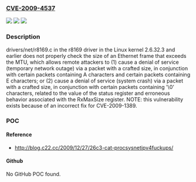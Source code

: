 ### [CVE-2009-4537](https://cve.mitre.org/cgi-bin/cvename.cgi?name=CVE-2009-4537)
![](https://img.shields.io/static/v1?label=Product&message=n%2Fa&color=blue)
![](https://img.shields.io/static/v1?label=Version&message=n%2Fa&color=blue)
![](https://img.shields.io/static/v1?label=Vulnerability&message=n%2Fa&color=brighgreen)

### Description

drivers/net/r8169.c in the r8169 driver in the Linux kernel 2.6.32.3 and earlier does not properly check the size of an Ethernet frame that exceeds the MTU, which allows remote attackers to (1) cause a denial of service (temporary network outage) via a packet with a crafted size, in conjunction with certain packets containing A characters and certain packets containing E characters; or (2) cause a denial of service (system crash) via a packet with a crafted size, in conjunction with certain packets containing '\0' characters, related to the value of the status register and erroneous behavior associated with the RxMaxSize register.  NOTE: this vulnerability exists because of an incorrect fix for CVE-2009-1389.

### POC

#### Reference
- http://blog.c22.cc/2009/12/27/26c3-cat-procsysnetipv4fuckups/

#### Github
No GitHub POC found.

